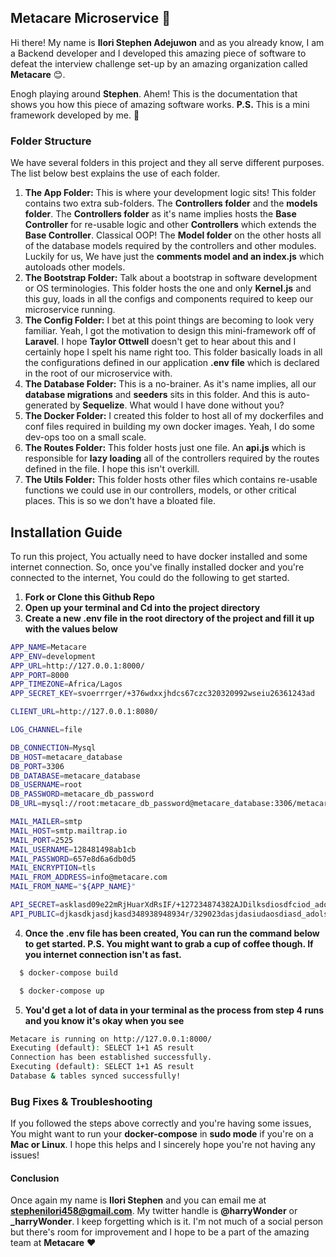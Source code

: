 ## Metacare Microservice :rocket:

Hi there! My name is **Ilori Stephen Adejuwon** and as you already know, I am a Backend developer and I developed this amazing piece of software to defeat the interview challenge set-up by an amazing organization called **Metacare** :blush:.

Enogh playing around **Stephen**. Ahem! This is the documentation that shows you how this piece of amazing software works. **P.S.** This is a mini framework developed by me. :eyes:

### Folder Structure

We have several folders in this project and they all serve different purposes. The list below best explains the use of each folder.

1. **The App Folder:** This is where your development logic sits! This folder contains two extra sub-folders. The **Controllers folder** and the **models folder**. The **Controllers folder** as it's name implies hosts the **Base Controller** for re-usable logic and other **Controllers** which extends the **Base Controller**. Classical OOP!  The **Model folder** on the other hosts all of the database models required by the controllers and other modules. Luckily for us, We have just the **comments model and an index.js** which autoloads other models.
2. **The Bootstrap Folder:** Talk about a bootstrap in software development or OS terminologies. This folder hosts the one and only **Kernel.js** and this guy, loads in all the configs and components required to keep our microservice running.
3. **The Config Folder:** I bet at this point things are becoming to look very familiar. Yeah, I got the motivation to design this mini-framework off of **Laravel**. I hope **Taylor Ottwell** doesn't get to hear about this and I certainly hope I spelt his name right too. This folder basically loads in all the configurations defined in our application **.env file** which is declared in the root of our microservice with.
4.  **The Database Folder:** This is a no-brainer. As it's name implies, all our **database migrations** and **seeders** sits in this folder. And this is auto-generated by **Sequelize**. What would I have done without you?
5. **The Docker Folder:** I created this folder to host all of my dockerfiles and conf files required in building my own docker images. Yeah, I do some dev-ops too on a small scale.
6. **The Routes Folder:** This folder hosts just one file. An **api.js** which is responsible for **lazy loading** all of the controllers required by the routes defined in the file. I hope this isn't overkill.
7. **The Utils Folder:** This folder hosts other files which contains re-usable functions we could use in our controllers, models, or other critical places. This is so we don't have a bloated file.

## Installation Guide

To run this project, You actually need to have docker installed and some internet connection. So, once you've finally installed docker and you're connected to the internet, You could do the following to get started.

1. **Fork or Clone this Github Repo**
2. **Open up your terminal and Cd into the project directory**
3. **Create a new .env file in the root directory of the project and fill it up with the values below**

```sh
APP_NAME=Metacare
APP_ENV=development
APP_URL=http://127.0.0.1:8000/
APP_PORT=8000
APP_TIMEZONE=Africa/Lagos
APP_SECRET_KEY=svoerrrger/+376wdxxjhdcs67czc320320992wseiu26361243ad

CLIENT_URL=http://127.0.0.1:8080/

LOG_CHANNEL=file

DB_CONNECTION=Mysql
DB_HOST=metacare_database
DB_PORT=3306
DB_DATABASE=metacare_database
DB_USERNAME=root
DB_PASSWORD=metacare_db_password
DB_URL=mysql://root:metacare_db_password@metacare_database:3306/metacare_database

MAIL_MAILER=smtp
MAIL_HOST=smtp.mailtrap.io
MAIL_PORT=2525
MAIL_USERNAME=128481498ab1cb
MAIL_PASSWORD=657e8d6a6db0d5
MAIL_ENCRYPTION=tls
MAIL_FROM_ADDRESS=info@metacare.com
MAIL_FROM_NAME="${APP_NAME}"

API_SECRET=asklasd09e22mRjHuarXdRsIF/+127234874382AJDilksdiosdfciod_adolsi
API_PUBLIC=djkasdkjasdjkasd348938948934r/329023dasjdasiudaosdiasd_adolsi

```
4. **Once the .env file has been created, You can run the command below to get started. P.S. You might want to grab a cup of coffee though. If you internet connection isn't as fast.**

```sh
  $ docker-compose build

  $ docker-compose up
```

5. **You'd get a lot of data in your terminal as the process from step 4 runs and you know it's okay when you see**

``` sh
Metacare is running on http://127.0.0.1:8000/
Executing (default): SELECT 1+1 AS result
Connection has been established successfully.
Executing (default): SELECT 1+1 AS result
Database & tables synced successfully!

```

### Bug Fixes & Troubleshooting

If you followed the steps above correctly and you're having some issues, You might want to run your **docker-compose** in **sudo mode** if you're on a **Mac or Linux**. I hope this helps and I sincerely hope you're not having any issues!

#### Conclusion

Once again my name is **Ilori Stephen** and you can email me at **stephenilori458@gmail.com**. My twitter handle is **@harryWonder** or **_harryWonder**. I keep forgetting which is it. I'm not much of a social person but there's room for improvement and I hope to be a part of the amazing team at **Metacare** :heart: